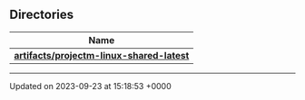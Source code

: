 

## Directories

| Name           |
| -------------- |
| **[artifacts/projectm-linux-shared-latest](/api/Files/dir_e1dfe621c64459175ddac046c65b0729.md#dir-artifacts/projectm-linux-shared-latest)**  |






-------------------------------

Updated on 2023-09-23 at 15:18:53 +0000
